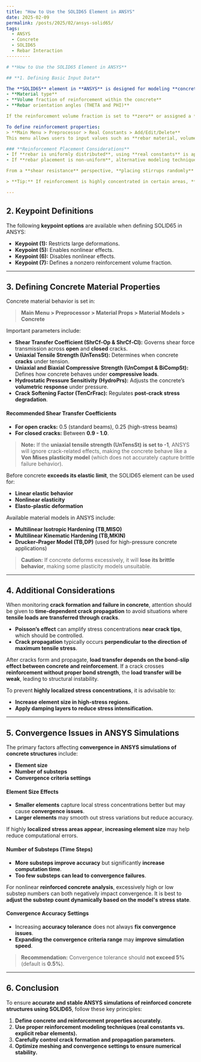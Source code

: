 ```yaml
---
title: "How to Use the SOLID65 Element in ANSYS"
date: 2025-02-09
permalink: /posts/2025/02/ansys-solid65/
tags:
  - ANSYS
  - Concrete
  - SOLID65
  - Rebar Interaction
---------

# **How to Use the SOLID65 Element in ANSYS**

## **1. Defining Basic Input Data**

The **SOLID65** element in **ANSYS** is designed for modeling **concrete behavior**, including both the bulk material properties of concrete and the embedded reinforcement (typically steel rebar). The **MAT command** is used to define concrete material properties, while reinforcement is specified using **real constants**, including:
- **Material type**
- **Volume fraction of reinforcement within the concrete**
- **Rebar orientation angles (THETA and PHI)**

If the reinforcement volume fraction is set to **zero** or assigned a **code of 0**, ANSYS will ignore reinforcement effects, treating the material as plain concrete.

To define reinforcement properties:
> **Main Menu > Preprocessor > Real Constants > Add/Edit/Delete**  
This menu allows users to input values such as **rebar material, volume fraction, and orientation angles (THETA, PHI).**

### **Reinforcement Placement Considerations**
- If **rebar is uniformly distributed**, using **real constants** is appropriate.
- If **rebar placement is non-uniform**, alternative modeling techniques should be used, such as **explicit reinforcement elements (beam or truss elements)**.

From a **shear resistance** perspective, **placing stirrups randomly** may not always be ideal. Instead, reinforcement should be properly arranged within the concrete structure. If **reinforcement is not uniformly distributed**, alternative modeling approaches may better simulate **tensile load resistance in longitudinal rebars**.

> **Tip:** If reinforcement is highly concentrated in certain areas, **explicit reinforcement modeling** is recommended for more accurate results.

---
```


## **2. Keypoint Definitions**
The following **keypoint options** are available when defining SOLID65 in ANSYS:
- **Keypoint (1):** Restricts large deformations.  
- **Keypoint (5):** Enables nonlinear effects.  
- **Keypoint (6):** Disables nonlinear effects.  
- **Keypoint (7):** Defines a nonzero reinforcement volume fraction.  

---

## **3. Defining Concrete Material Properties**
Concrete material behavior is set in:
> **Main Menu > Preprocessor > Material Props > Material Models > Concrete**

Important parameters include:

- **Shear Transfer Coefficient (ShrCf-Op & ShrCf-Cl):** Governs shear force transmission across **open** and **closed** cracks.
- **Uniaxial Tensile Strength (UnTensSt):** Determines when concrete **cracks** under tension.
- **Uniaxial and Biaxial Compressive Strength (UnCompst & BiCompSt):** Defines how concrete behaves under **compressive loads**.
- **Hydrostatic Pressure Sensitivity (HydroPrs):** Adjusts the concrete’s **volumetric response** under pressure.
- **Crack Softening Factor (TenCrFrac):** Regulates **post-crack stress degradation**.

#### **Recommended Shear Transfer Coefficients**
- **For open cracks:** 0.5 (standard beams), 0.25 (high-stress beams)
- **For closed cracks:** Between **0.9 - 1.0**.

> **Note:** If the **uniaxial tensile strength (UnTensSt) is set to -1**, ANSYS will ignore crack-related effects, making the concrete behave like a **Von Mises plasticity model** (which does not accurately capture brittle failure behavior).

Before concrete **exceeds its elastic limit**, the SOLID65 element can be used for:
- **Linear elastic behavior**
- **Nonlinear elasticity**
- **Elasto-plastic deformation**

Available material models in ANSYS include:
- **Multilinear Isotropic Hardening (TB,MISO)**
- **Multilinear Kinematic Hardening (TB,MKIN)**
- **Drucker–Prager Model (TB,DP)** (used for high-pressure concrete applications)

> **Caution:** If concrete deforms excessively, it will **lose its brittle behavior**, making some plasticity models unsuitable.

---

## **4. Additional Considerations**
When monitoring **crack formation and failure in concrete**, attention should be given to **time-dependent crack propagation** to avoid situations where **tensile loads are transferred through cracks**.

- **Poisson’s effect** can amplify stress concentrations **near crack tips**, which should be controlled.  
- **Crack propagation** typically occurs **perpendicular to the direction of maximum tensile stress**.

After cracks form and propagate, **load transfer depends on the bond-slip effect between concrete and reinforcement**. If a crack crosses **reinforcement without proper bond strength**, the **load transfer will be weak**, leading to structural instability.

To prevent **highly localized stress concentrations**, it is advisable to:
- **Increase element size in high-stress regions.**
- **Apply damping layers to reduce stress intensification.**

---

## **5. Convergence Issues in ANSYS Simulations**
The primary factors affecting **convergence in ANSYS simulations of concrete structures** include:
- **Element size**
- **Number of substeps**
- **Convergence criteria settings**

#### **Element Size Effects**
- **Smaller elements** capture local stress concentrations better but may cause **convergence issues**.
- **Larger elements** may smooth out stress variations but reduce accuracy.

If highly **localized stress areas appear**, **increasing element size** may help reduce computational errors.

#### **Number of Substeps (Time Steps)**
- **More substeps improve accuracy** but significantly **increase computation time**.
- **Too few substeps can lead to convergence failures**.

For nonlinear **reinforced concrete analysis**, excessively high or low substep numbers can both negatively impact convergence. It is best to **adjust the substep count dynamically based on the model's stress state**.

#### **Convergence Accuracy Settings**
- Increasing **accuracy tolerance** does not always **fix convergence issues**.
- **Expanding the convergence criteria range** may **improve simulation speed**.

> **Recommendation:** Convergence tolerance should **not exceed 5%** (default is **0.5%**).

---

## **6. Conclusion**
To ensure **accurate and stable ANSYS simulations of reinforced concrete structures using SOLID65**, follow these key principles:
1. **Define concrete and reinforcement properties accurately.**
2. **Use proper reinforcement modeling techniques (real constants vs. explicit rebar elements).**
3. **Carefully control crack formation and propagation parameters.**
4. **Optimize meshing and convergence settings to ensure numerical stability.**

